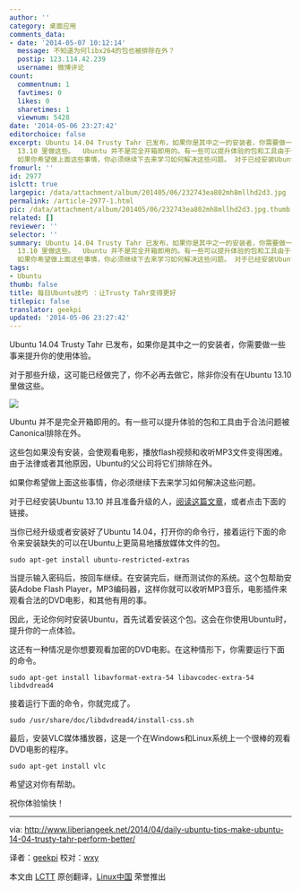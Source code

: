 ```yaml
---
author: ''
category: 桌面应用
comments_data:
- date: '2014-05-07 10:12:14'
  message: 不知道为何libx264的包也被排除在外？
  postip: 123.114.42.239
  username: 微博评论
count:
  commentnum: 1
  favtimes: 0
  likes: 0
  sharetimes: 1
  viewnum: 5428
date: '2014-05-06 23:27:42'
editorchoice: false
excerpt: Ubuntu 14.04 Trusty Tahr 已发布，如果你是其中之一的安装者，你需要做一些事来提升你的使用体验。 对于那些升级，这可能已经做完了，你不必再去做它，除非你没有在Ubuntu
  13.10 里做这些。  Ubuntu 并不是完全开箱即用的。有一些可以提升体验的包和工具由于合法问题被Canonical排除在外。 这些包如果没有安装，会使观看电影，播放flash视频和收听MP3文件变得困难。由于法律或者其他原因，Ubuntu的父公司将它们排除在外。
  如果你希望做上面这些事情，你必须继续下去来学习如何解决这些问题。 对于已经安装Ubuntu 13.10 并且准备升级的人
fromurl: ''
id: 2977
islctt: true
largepic: /data/attachment/album/201405/06/232743ea802mh8mllhd2d3.jpg
permalink: /article-2977-1.html
pic: /data/attachment/album/201405/06/232743ea802mh8mllhd2d3.jpg.thumb.jpg
related: []
reviewer: ''
selector: ''
summary: Ubuntu 14.04 Trusty Tahr 已发布，如果你是其中之一的安装者，你需要做一些事来提升你的使用体验。 对于那些升级，这可能已经做完了，你不必再去做它，除非你没有在Ubuntu
  13.10 里做这些。  Ubuntu 并不是完全开箱即用的。有一些可以提升体验的包和工具由于合法问题被Canonical排除在外。 这些包如果没有安装，会使观看电影，播放flash视频和收听MP3文件变得困难。由于法律或者其他原因，Ubuntu的父公司将它们排除在外。
  如果你希望做上面这些事情，你必须继续下去来学习如何解决这些问题。 对于已经安装Ubuntu 13.10 并且准备升级的人
tags:
- Ubuntu
thumb: false
title: 每日Ubuntu技巧 ：让Trusty Tahr变得更好
titlepic: false
translator: geekpi
updated: '2014-05-06 23:27:42'
---
```


Ubuntu 14.04 Trusty Tahr 已发布，如果你是其中之一的安装者，你需要做一些事来提升你的使用体验。


对于那些升级，这可能已经做完了，你不必再去做它，除非你没有在Ubuntu 13.10 里做这些。


![](/data/attachment/album/201405/06/232743ea802mh8mllhd2d3.jpg)


Ubuntu 并不是完全开箱即用的。有一些可以提升体验的包和工具由于合法问题被Canonical排除在外。


这些包如果没有安装，会使观看电影，播放flash视频和收听MP3文件变得困难。由于法律或者其他原因，Ubuntu的父公司将它们排除在外。


如果你希望做上面这些事情，你必须继续下去来学习如何解决这些问题。


对于已经安装Ubuntu 13.10 并且准备升级的人，[阅读这篇文章](http://www.liberiangeek.net/2014/01/daily-ubuntu-tips-upgrade-to-ubuntu-14-04-trusty-tahr-from-13-10/)，或者点击下面的链接。


当你已经升级或者安装好了Ubuntu 14.04，打开你的命令行，接着运行下面的命令来安装缺失的可以在Ubuntu上更简易地播放媒体文件的包。



```
sudo apt-get install ubuntu-restricted-extras

```

当提示输入密码后，按回车继续。在安装完后，继而测试你的系统。这个包帮助安装Adobe Flash Player，MP3编码器，这样你就可以收听MP3音乐，电影插件来观看合法的DVD电影，和其他有用的事。


因此，无论你何时安装Ubuntu，首先试着安装这个包。这会在你使用Ubuntu时，提升你的一点体验。


这还有一种情况是你想要观看加密的DVD电影。在这种情形下，你需要运行下面的命令。



```
sudo apt-get install libavformat-extra-54 libavcodec-extra-54 libdvdread4

```

接着运行下面的命令，你就完成了。



```
sudo /usr/share/doc/libdvdread4/install-css.sh

```

最后，安装VLC媒体播放器，这是一个在Windows和Linux系统上一个很棒的观看DVD电影的程序。



```
sudo apt-get install vlc

```

希望这对你有帮助。


祝你体验愉快！




---


via: <http://www.liberiangeek.net/2014/04/daily-ubuntu-tips-make-ubuntu-14-04-trusty-tahr-perform-better/>


译者：[geekpi](https://github.com/geekpi) 校对：[wxy](https://github.com/wxy)


本文由 [LCTT](https://github.com/LCTT/TranslateProject) 原创翻译，[Linux中国](http://linux.cn/) 荣誉推出